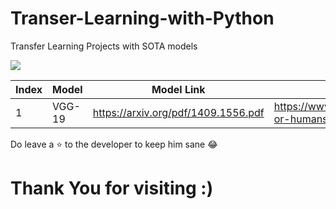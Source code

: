 # Transer-Learning-with-Python
Transfer Learning Projects with SOTA models

![](https://www.einfochips.com/blog/wp-content/uploads/2019/07/how-does-transfer-learning-speeds-up-deep-learning-projects-featured.jpg)

Index | Model | Model Link | Dataset |
| --- | --- | --- | --- |
| 1 | VGG-19 | https://arxiv.org/pdf/1409.1556.pdf | https://www.kaggle.com/sanikamal/horses-or-humans-dataset |


Do leave a ⭐ to the developer to keep him sane 😂

# Thank You for visiting :)
